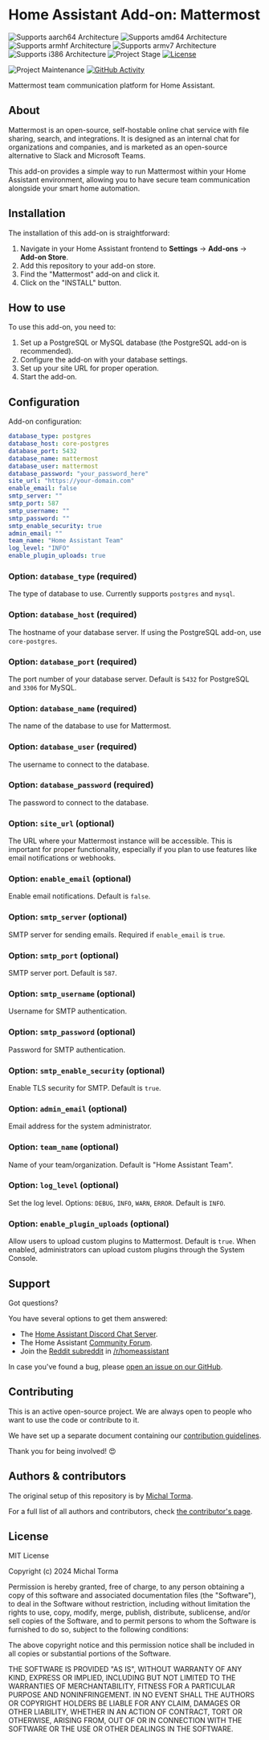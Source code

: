 # Home Assistant Add-on: Mattermost

![Supports aarch64 Architecture][aarch64-shield]
![Supports amd64 Architecture][amd64-shield]
![Supports armhf Architecture][armhf-shield]
![Supports armv7 Architecture][armv7-shield]
![Supports i386 Architecture][i386-shield]
![Project Stage][project-stage-shield]
[![License][license-shield]](LICENSE.md)

![Project Maintenance][maintenance-shield]
[![GitHub Activity][commits-shield]][commits]

Mattermost team communication platform for Home Assistant.

## About

Mattermost is an open-source, self-hostable online chat service with file sharing, search, and integrations. It is designed as an internal chat for organizations and companies, and is marketed as an open-source alternative to Slack and Microsoft Teams.

This add-on provides a simple way to run Mattermost within your Home Assistant environment, allowing you to have secure team communication alongside your smart home automation.

## Installation

The installation of this add-on is straightforward:

1. Navigate in your Home Assistant frontend to **Settings** → **Add-ons** → **Add-on Store**.
2. Add this repository to your add-on store.
3. Find the "Mattermost" add-on and click it.
4. Click on the "INSTALL" button.

## How to use

To use this add-on, you need to:

1. Set up a PostgreSQL or MySQL database (the PostgreSQL add-on is recommended).
2. Configure the add-on with your database settings.
3. Set up your site URL for proper operation.
4. Start the add-on.

## Configuration

Add-on configuration:

```yaml
database_type: postgres
database_host: core-postgres
database_port: 5432
database_name: mattermost
database_user: mattermost
database_password: "your_password_here"
site_url: "https://your-domain.com"
enable_email: false
smtp_server: ""
smtp_port: 587
smtp_username: ""
smtp_password: ""
smtp_enable_security: true
admin_email: ""
team_name: "Home Assistant Team"
log_level: "INFO"
enable_plugin_uploads: true
```

### Option: `database_type` (required)

The type of database to use. Currently supports `postgres` and `mysql`.

### Option: `database_host` (required)

The hostname of your database server. If using the PostgreSQL add-on, use `core-postgres`.

### Option: `database_port` (required)

The port number of your database server. Default is `5432` for PostgreSQL and `3306` for MySQL.

### Option: `database_name` (required)

The name of the database to use for Mattermost.

### Option: `database_user` (required)

The username to connect to the database.

### Option: `database_password` (required)

The password to connect to the database.

### Option: `site_url` (optional)

The URL where your Mattermost instance will be accessible. This is important for proper functionality, especially if you plan to use features like email notifications or webhooks.

### Option: `enable_email` (optional)

Enable email notifications. Default is `false`.

### Option: `smtp_server` (optional)

SMTP server for sending emails. Required if `enable_email` is `true`.

### Option: `smtp_port` (optional)

SMTP server port. Default is `587`.

### Option: `smtp_username` (optional)

Username for SMTP authentication.

### Option: `smtp_password` (optional)

Password for SMTP authentication.

### Option: `smtp_enable_security` (optional)

Enable TLS security for SMTP. Default is `true`.

### Option: `admin_email` (optional)

Email address for the system administrator.

### Option: `team_name` (optional)

Name of your team/organization. Default is "Home Assistant Team".

### Option: `log_level` (optional)

Set the log level. Options: `DEBUG`, `INFO`, `WARN`, `ERROR`. Default is `INFO`.

### Option: `enable_plugin_uploads` (optional)

Allow users to upload custom plugins to Mattermost. Default is `true`. When enabled, administrators can upload custom plugins through the System Console.

## Support

Got questions?

You have several options to get them answered:

- The [Home Assistant Discord Chat Server][discord].
- The Home Assistant [Community Forum][forum].
- Join the [Reddit subreddit][reddit] in [/r/homeassistant][reddit]

In case you've found a bug, please [open an issue on our GitHub][issue].

## Contributing

This is an active open-source project. We are always open to people who want to
use the code or contribute to it.

We have set up a separate document containing our
[contribution guidelines](CONTRIBUTING.md).

Thank you for being involved! :heart_eyes:

## Authors & contributors

The original setup of this repository is by [Michal Torma][torma].

For a full list of all authors and contributors,
check [the contributor's page][contributors].

## License

MIT License

Copyright (c) 2024 Michal Torma

Permission is hereby granted, free of charge, to any person obtaining a copy
of this software and associated documentation files (the "Software"), to deal
in the Software without restriction, including without limitation the rights
to use, copy, modify, merge, publish, distribute, sublicense, and/or sell
copies of the Software, and to permit persons to whom the Software is
furnished to do so, subject to the following conditions:

The above copyright notice and this permission notice shall be included in all
copies or substantial portions of the Software.

THE SOFTWARE IS PROVIDED "AS IS", WITHOUT WARRANTY OF ANY KIND, EXPRESS OR
IMPLIED, INCLUDING BUT NOT LIMITED TO THE WARRANTIES OF MERCHANTABILITY,
FITNESS FOR A PARTICULAR PURPOSE AND NONINFRINGEMENT. IN NO EVENT SHALL THE
AUTHORS OR COPYRIGHT HOLDERS BE LIABLE FOR ANY CLAIM, DAMAGES OR OTHER
LIABILITY, WHETHER IN AN ACTION OF CONTRACT, TORT OR OTHERWISE, ARISING FROM,
OUT OF OR IN CONNECTION WITH THE SOFTWARE OR THE USE OR OTHER DEALINGS IN THE
SOFTWARE.

[aarch64-shield]: https://img.shields.io/badge/aarch64-yes-green.svg
[amd64-shield]: https://img.shields.io/badge/amd64-yes-green.svg
[armhf-shield]: https://img.shields.io/badge/armhf-yes-green.svg
[armv7-shield]: https://img.shields.io/badge/armv7-yes-green.svg
[i386-shield]: https://img.shields.io/badge/i386-yes-green.svg
[commits-shield]: https://img.shields.io/github/commit-activity/y/MichalTorma/ha-mattermost.svg
[commits]: https://github.com/MichalTorma/ha-mattermost/commits/main
[contributors]: https://github.com/MichalTorma/ha-mattermost/graphs/contributors
[discord]: https://discord.gg/c5DvZ4e
[forum]: https://community.home-assistant.io
[torma]: https://github.com/MichalTorma
[issue]: https://github.com/MichalTorma/ha-mattermost/issues
[license-shield]: https://img.shields.io/github/license/MichalTorma/ha-mattermost.svg
[maintenance-shield]: https://img.shields.io/maintenance/yes/2024.svg
[project-stage-shield]: https://img.shields.io/badge/project%20stage-experimental-yellow.svg
[reddit]: https://reddit.com/r/homeassistant
[repository]: https://github.com/MichalTorma/ha-mattermost